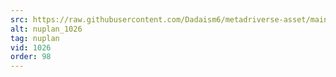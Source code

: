 ```yaml
---
src: https://raw.githubusercontent.com/Dadaism6/metadriverse-asset/main/script-nuplan-output-newcompressed/nuplan_1026.mp4
alt: nuplan_1026
tag: nuplan
vid: 1026
order: 98
---
```


